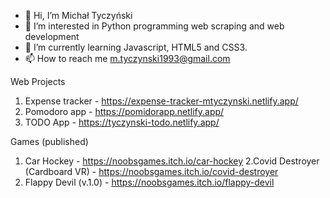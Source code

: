 - 👋 Hi, I’m Michał Tyczyński
- 👀 I’m interested in Python programming web scraping and web development
- 🌱 I’m currently learning Javascript, HTML5 and CSS3.
- 📫 How to reach me m.tyczynski1993@gmail.com

<!---
michaltyczynski1993/michaltyczynski1993 is a ✨ special ✨ repository because its `README.md` (this file) appears on your GitHub profile.
You can click the Preview link to take a look at your changes.
--->

Web Projects
1. Expense tracker - https://expense-tracker-mtyczynski.netlify.app/
2. Pomodoro app - https://pomidorapp.netlify.app/
3. TODO App - https://tyczynski-todo.netlify.app/

Games (published)
1. Car Hockey - https://noobsgames.itch.io/car-hockey
2.Covid Destroyer (Cardboard VR) - https://noobsgames.itch.io/covid-destroyer
3. Flappy Devil (v.1.0) - https://noobsgames.itch.io/flappy-devil
